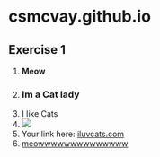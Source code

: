 csmcvay.github.io
=====================

<h2 id="Exercise1">Exercise 1</h2>
<ol>
  <li><b>Meow</b></li>
  <li><h3>Im a Cat lady</h3></li>
  <li>I like Cats</li>
  <li><img src="http://static3.businessinsider.com/image/5221df9169beddce49072b56/lil-bub-famed-internet-cat-with-dwarfism-gets-a-backstory-in-a-new-book.jp"></li>
  
  <li>Your link here: <a href="http://www.iluvcats.com/">iluvcats.com</a></a></li>
  <li><u>meowwwwwwwwwwwwww</u></li>
</ol>
